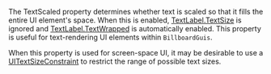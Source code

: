 The TextScaled property determines whether text is scaled so that it fills the entire UI element's space. When this is enabled, [TextLabel.TextSize](https://developer.roblox.com/en-us/api-reference/property/TextLabel/TextSize) is ignored and [TextLabel.TextWrapped](https://developer.roblox.com/en-us/api-reference/property/TextLabel/TextWrapped) is automatically enabled. This property is useful for text-rendering UI elements within `BillboardGuis`.

When this property is used for screen-space UI, it may be desirable to use a [UITextSizeConstraint](https://developer.roblox.com/en-us/api-reference/class/UITextSizeConstraint) to restrict the range of possible text sizes.